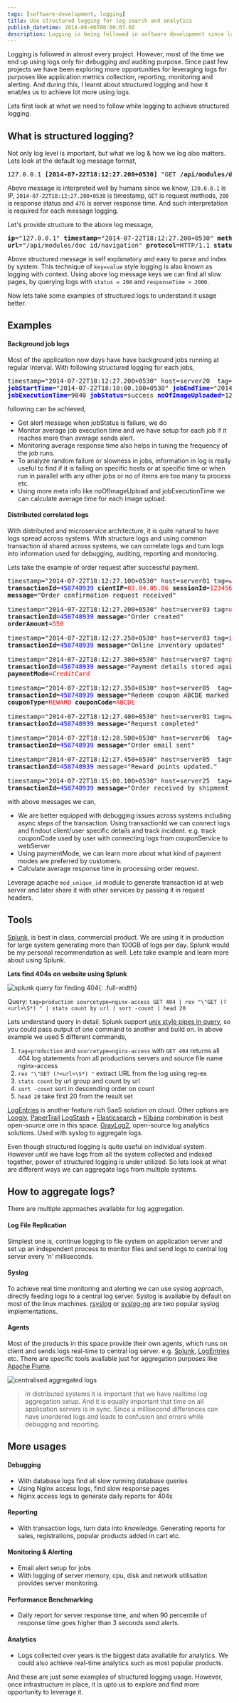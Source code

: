 ```yaml
---
tags: [software-development, logging]
title: Use structured logging for log search and analytics
publish_datetime: 2014-09-06T00:00:07.0Z
description: Logging is being followed in software development since long. Structured logging provides meaning to logs and helps not only just for debugging, but for reporting, monitoring and alerting, performance benchmarking and with analytics as well.
---
```


Logging is followed in almost every project. However, most of the time we end up using logs only for debugging and auditing purpose. Since past few projects we have been exploring more opportunities for leveraging logs for purposes like application metrics collection, reporting, monitoring and alerting. And during this, I learnt about structured logging and how it enables us to achieve lot more using logs.

Lets first look at what we need to follow while logging to achieve structured logging.
 


## What is structured logging?

Not only log level is important, but what we log & how we log also matters. Lets look at the default log message format,
 
<pre class="code">
127.0.0.1 <b>[2014-07-22T18:12:27.200+0530]</b> "GET <b>/api/modules/doc_id/navigation</b> HTTP/1.1" <b>200</b> 476
</pre>

Above message is interpreted well by humans since we know, `120.0.0.1` is IP, `2014-07-22T18:12:27.200+0530` is timestamp, `GET` is request methods, `200` is response status and `476` is server response time. And such interpretation is required for each message logging.

Let's provide structure to the above log message,

<pre class="code">
<b>ip</b>="127.0.0.1" <b>timestamp</b>="2014-07-22T18:12:27.200+0530" <b>method</b>=GET
<b>url</b>="/api/modules/doc_id/navigation" <b>protocol</b>=HTTP/1.1 <b>status</b>=200 <b>responseTime</b>=476
</pre>

Above structured message is self explanatory and easy to parse and index by system. This technique of `key=value` style logging is also known as logging with context. Using above log message keys we can find all slow pages, by querying logs with `status = 200` and `responseTime > 2000`.

Now lets take some examples of structured logs to understand it usage better.




## Examples

#### Background job logs

Most of the application now days have have background jobs running at regular interval. With following structured logging for each jobs,

<pre class="code">
timestamp="2014-07-22T18:12:27.200+0530" host=server20  tag=jobserver <b style="color:blue;">jobName</b>=image_upload
<b style="color:blue;">jobStartTime</b>="2014-07-22T18:10:00.100+0530" <b style="color:blue;">jobEndTime</b>="2014-07-22T18:12:27.100+0530"
<b style="color:blue;">jobExecutionTime</b>=9840 <b style="color:blue;">jobStatus</b>=success <b style="color:blue;">noOfImageUploaded</b>=125
</pre>

following can be achieved,

* Get alert message when jobStatus is failure, we do
* Monitor average job execution time and we have setup for each job if it reaches more than average sends alert.
* Monitoring average response time also helps in tuning the frequency of the job runs.
* To analyze random failure or slowness in jobs, information in log is really useful to find if it is failing on specific hosts or at specific time or when run in parallel with any other jobs or no of items are too many to process etc.
* Using more meta info like noOfImageUpload and jobExecutionTime we can calculate average time for each image upload.


#### Distributed correlated logs

With distributed and microservice architecture, it is quite natural to have logs spread across systems. With structure logs and using common transaction id shared across systems, we can correlate logs and turn logs into information used for debugging, auditing, reporting and monitoring.

Lets take the example of order request after successful payment.

<pre class="code">
timestamp="2014-07-22T18:12:27.100+0530" host=server01 tag=<span style="color:brown;">webServer</span>
<b>transactionId</b>=<span style="color:blue;">458748939</span> <b>cientIP</b>=<span style="color:red;">83.84.85.86</span> <b>sessionId</b>=<span style="color:red;">123456789</span>
<b>message</b>="Order confirmation request received"

timestamp="2014-07-22T18:12:27.200+0530" host=server03 tag=<span style="color:brown;">orderService</span>
<b>transactionId</b>=<span style="color:blue;">458748939</span> <b>message</b>="Order created"
<b>orderAmount</b>=<span style="color:red;">550</span>

timestamp="2014-07-22T18:12:27.250+0530" host=server03 tag=<span style="color:brown;">inventoryService</span>
<b>transactionId</b>=<span style="color:blue;">458748939</span> <b>message</b>="Online inventory updated"

timestamp="2014-07-22T18:12:27.300+0530" host=server07 tag=<span style="color:brown;">paymentService</span>
<b>transactionId</b>=<span style="color:blue;">458748939</span> <b>message</b>="Payment details stored against order."
<b>paymentMode</b>=<span style="color:red;">CreditCard</span>

timestamp="2014-07-22T18:12:27.350+0530" host=server05  tag=<span style="color:brown;">couponService</span>
<b>transactionId</b>=<span style="color:blue;">458748939</span> <b>message</b>="Redeem coupon ABCDE marked for user."
<b>couponType</b>=<span style="color:red;">REWARD</span> <b>couponCode</b>=<span style="color:red;">ABCDE</span>

timestamp="2014-07-22T18:12:27.400+0530" host=server01 tag=<span style="color:brown;">webServer</span>
<b>transactionId</b>=<span style="color:blue;">458748939</span> <b>message</b>="Request completed"

timestamp="2014-07-22T18:12:28.500+0530" host=server06  tag=<span style="color:brown;">emailService</span>
<b>transactionId</b>=<span style="color:blue;">458748939</span> <b>message</b>="Order email sent"

timestamp="2014-07-22T18:12:27.450+0530" host=server05  tag=<span style="color:brown;">rewardService</span>
<b>transactionId</b>=<span style="color:blue;">458748939</span> message="Reward points updated."

timestamp="2014-07-22T18:15:00.100+0530" host=server25  tag=<span style="color:brown;">shippingService</span>
<b>transactionId</b>=<span style="color:blue;">458748939</span> <b>message</b>="Order received by shipment system."
</pre>

with above messages we can,

* We are better equipped with debugging issues across systems including async steps of the transaction. Using transactionId we can connect logs and findout client/user specific details and track incident.  e.g. track couponCode used by user with connecting logs from couponService to webServer
* Using paymentMode, we can learn more about what kind of payment modes are preferred by customers.
* Calculate average response time in processing order request.

Leverage apache `mod_unique_id` module to generate transaction id at web server and later share it with other services by passing it in request headers.



## Tools

[Splunk](http://www.splunk.com/), is best in class, commercial product. We are using it in production for large system generating more than 100GB of logs per day. Splunk would be my personal recommendation as well. Lets take example and learn more about using Splunk.

**Lets find 404s on website using Splunk**

![splunk query for finding 404](ref:images:posts/structured-logging/splunk-query.png){: .full-width}

Query: `tag=production sourcetype=nginx-access GET 404 | rex "\"GET (?<url>\S*) " | stats count by url | sort -count | head 20`

Lets understand query in detail. Splunk support [unix style pipes in query](http://martinfowler.com/articles/collection-pipeline/), so you could pass output of one command to another and build on. In above example we used 5 different commands,

1. `tag=production` and `sourcetype=nginx-access` with `GET 404` returns all 404 log statements from all productions servers and source file name nginx-access
2. `rex "\"GET (?<url>\S*) "` extract URL from the log using reg-ex
3. `stats count` by url group and count by url
4. `sort -count` sort in descending order on count
5. `head 20` take first 20 from the result set

[LogEntries](https://logentries.com/) is another feature rich SaaS solution on cloud. Other options are [Loogly](https://www.loggly.com/), [PaperTrail](https://papertrailapp.com/)
[LogStash](http://www.elasticsearch.org/overview/logstash/) + [Elasticsearch](http://www.elasticsearch.org/overview/elasticsearch/) + [Kibana](http://www.elasticsearch.org/overview/kibana/) combination is best open-source one in this space.
[GrayLog2](http://graylog2.org/), open-source log analytics solutions. Used with syslog to aggregate logs.

Even though structured logging is quite useful on individual system. However until we have logs from all the system collected and indexed together, power of structured logging is under utilized. So lets look at what are different ways we can aggregate logs from multiple systems.


## How to aggregate logs?

There are multiple approaches available for log aggregation.

#### Log File Replication

Simplest one is, continue logging to file system on application server and set up an independent process to monitor files and send logs to central log server every 'n' milliseconds.

#### Syslog

To achieve real time monitoring and alerting we can use syslog approach, directly feeding logs to a central log server. Syslog is available by default on most of the linux machines. [rsyslog](http://www.rsyslog.com/) or [syslog-ng](http://www.balabit.com/network-security/syslog-ng/opensource-logging-system/) are two popular syslog implementations.


#### Agents

Most of the products in this space provide their own agents, which runs on client and sends logs real-time to central log server. e.g. [Splunk](http://wiki.splunk.com/Community:Getting_data_into_Splunk), [LogEntries](https://logentries.com/doc/forwarders/) etc. There are specific tools available just for aggregation purposes like [Apache Flume](http://flume.apache.org/).

![centralised aggregated logs](ref:images:posts/structured-logging/centralised-logging.svg)

> In distributed systems it is important that we have realtime log aggregation setup. And it is equally important that time on all application servers is in sync. Since a millisecond differences can have unordered logs and leads to confusion and errors while debugging and reporting.

## More usages

#### Debugging
* With database logs find all slow running database queries
* Using Nginx access logs, find slow response pages
* Nginx access logs to generate daily reports for 404s

#### Reporting
* With transaction logs, turn data into knowledge. Generating reports for sales, registrations, popular products added in cart etc.

#### Monitoring & Alerting
* Email alert setup for jobs
* With logging of server memory, cpu, disk and network utilisation provides server monitoring.

#### Performance Benchmarking
* Daily report for server response time, and when 90 percentile of response time goes higher than 3 seconds send alerts.

#### Analytics
* Logs collected over years is the biggest data available for analytics. We could also achieve real-time analytics such as most popular products.

And these are just some examples of structured logging usage. However, once infrastructure in place, it is upto us to explore and find more opportunity to leverage it.






